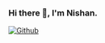 ### Hi there 👋, I'm Nishan.

[![Github](https://img.shields.io/github/followers/nishan-soni?label=Follow&style=social)](https://github.com/nishan-soni)

<!--
**nishan-soni/nishan-soni** is a ✨ _special_ ✨ repository because its `README.md` (this file) appears on your GitHub profile.

Here are some ideas to get you started:

- 🔭 I’m currently working on ...
- 🌱 I’m currently learning ...
- 👯 I’m looking to collaborate on ...
- 🤔 I’m looking for help with ...
- 💬 Ask me about ...
- 📫 How to reach me: ...
- 😄 Pronouns: ...
- ⚡ Fun fact: ...
-->
